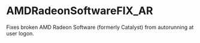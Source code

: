 # AMDRadeonSoftwareFIX_AR
Fixes broken AMD Radeon Software (formerly Catalyst) from autorunning at user logon.
